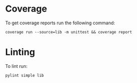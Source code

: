 # Coverage

To get coverage reports run the following command:
```
coverage run --source=lib -m unittest && coverage report
```

# Linting

To lint run:

```
pylint simple lib
```
